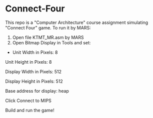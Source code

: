# Connect-Four
This repo is a "Computer Architecture" course assignment simulating "Connect Four" game. To run it by MARS:

1. Open file KTMT_MR.asm by MARS
2. Open Bitmap Display in Tools and set:

* Unit Width in Pixels: 8

Unit Height in Pixels: 8

Display Width in Pixels: 512

Display Height in Pixels: 512

Base address for display: heap

Click Connect to MIPS

Build and run the game!
